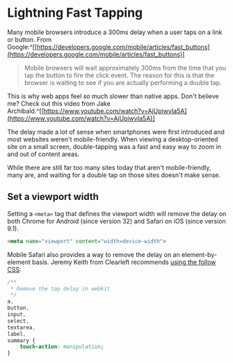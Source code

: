 
# Lightning Fast Tapping

Many mobile browsers introduce a 300ms delay when a user taps on a link or button. From Google:^[[https://developers.google.com/mobile/articles/fast_buttons](https://developers.google.com/mobile/articles/fast_buttons)]

> Mobile browsers will wait approximately 300ms from the time that you tap the button to fire the click event. The reason for this is that the browser is waiting to see if you are actually performing a double tap.

This is why web apps feel *so* much slower than native apps. Don't believe me? Check out this video from Jake Archibald.^[[https://www.youtube.com/watch?v=AjUpiwvIa5A](https://www.youtube.com/watch?v=AjUpiwvIa5A)]

The delay made a lot of sense when smartphones were first introduced and most websites weren't mobile-friendly. When viewing a desktop-oriented site on a small screen, double-tapping was a fast and easy way to zoom in and out of content areas.

While there are still far too many sites today that aren't mobile-friendly, many are, and waiting for a double tap on those sites doesn't make sense.

## Set a viewport width

Setting a `<meta>` tag that defines the viewport width will remove the delay on both Chrome for Android (since version 32) and Safari on iOS (since version 9.1).

```html
<meta name="viewport" content="width=device-width">
```

Mobile Safari also provides a way to remove the delay on an element-by-element basis. Jeremy Keith from Clearleft recommends [using the follow CSS](https://adactio.com/journal/10019):

```css
/**
 * Remove the tap delay in webkit
 */
a,
button,
input,
select,
textarea,
label,
summary {
    touch-action: manipulation;
}
```
